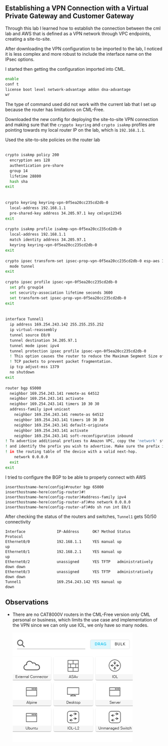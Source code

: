 ## Establishing a VPN Connection with a Virtual Private Gateway and Customer Gateway

Through this lab I learned how to establish the connection between the cml lab and AWS that is defined as a VPN network through VPC endpoints, creating a site-to-site.

After downloading the VPN configuration to be imported to the lab, I noticed it is less complex and more robust to include the interface name on the IPsec options. 

I started then getting the configuration imported into CML. 

```sh
enable 
conf t 
license boot level network-advantage addon dna-advantage
wr
``` 
The type of command used did not work with the current lab that I set up because the router has limitations on CML-Free.

Downloaded the new config for deploying the site-to-site VPN connection and making sure that the `cryppto keyring` and `crypto isakmp` profiles are pointing towards my local router IP on the lab, which is `192.168.1.1`.

Used the site-to-site policies on the router lab

```sh

crypto isakmp policy 200
  encryption aes 128
  authentication pre-share
  group 14
  lifetime 28800
  hash sha
exit


crypto keyring keyring-vpn-0f5ea20cc235cd2db-0
  local-address 192.168.1.1
  pre-shared-key address 34.205.97.1 key cmlvpn12345
exit

crypto isakmp profile isakmp-vpn-0f5ea20cc235cd2db-0
  local-address 192.168.1.1
  match identity address 34.205.97.1
  keyring keyring-vpn-0f5ea20cc235cd2db-0
exit

crypto ipsec transform-set ipsec-prop-vpn-0f5ea20cc235cd2db-0 esp-aes 128 esp-sha-hmac
  mode tunnel
exit

crypto ipsec profile ipsec-vpn-0f5ea20cc235cd2db-0
  set pfs group14
  set security-association lifetime seconds 3600
  set transform-set ipsec-prop-vpn-0f5ea20cc235cd2db-0
exit


interface Tunnel1
  ip address 169.254.243.142 255.255.255.252
  ip virtual-reassembly
  tunnel source E0/0
  tunnel destination 34.205.97.1
  tunnel mode ipsec ipv4
  tunnel protection ipsec profile ipsec-vpn-0f5ea20cc235cd2db-0
  ! This option causes the router to reduce the Maximum Segment Size of
  ! TCP packets to prevent packet fragmentation.
  ip tcp adjust-mss 1379
  no shutdown
exit

router bgp 65000
  neighbor 169.254.243.141 remote-as 64512
  neighbor 169.254.243.141 activate
  neighbor 169.254.243.141 timers 10 30 30
  address-family ipv4 unicast
    neighbor 169.254.243.141 remote-as 64512
    neighbor 169.254.243.141 timers 10 30 30
    neighbor 169.254.243.141 default-originate
    neighbor 169.254.243.141 activate
    neighbor 169.254.243.141 soft-reconfiguration inbound
! To advertise additional prefixes to Amazon VPC, copy the 'network' statement
! and identify the prefix you wish to advertise. Make sure the prefix is present
! in the routing table of the device with a valid next-hop.
    network 0.0.0.0
  exit
exit
```

I tried to configure the BGP to be able to properly connect with AWS

```
inserthostname-here(config)#router bgp 65000
inserthostname-here(config-router)#!
inserthostname-here(config-router)#address-family ipv4
inserthostname-here(config-router-af)#no network 0.0.0.0
inserthostname-here(config-router-af)#do sh run int E0/1
```

After checking the status of the routers and switches, `Tunnel1`  gets 50/50 connectivity

```
Interface              IP-Address      OK? Method Status                Protocol
Ethernet0/0            192.168.1.1     YES manual up                    up      
Ethernet0/1            192.168.2.1     YES manual up                    up      
Ethernet0/2            unassigned      YES TFTP   administratively down down    
Ethernet0/3            unassigned      YES TFTP   administratively down down    
Tunnel1                169.254.243.142 YES manual up                    down   
```
## Observations 

- There are no CAT8000V routers in the CML-Free version only CML personal or business, which limits the use case and implementation of the VPN since we can only use IOL, we only have so many nodes.

    ![](assets/nodes.png)

